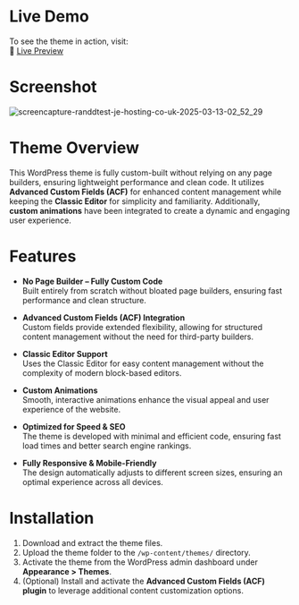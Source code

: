 # Live Demo  

To see the theme in action, visit:  
🔗 [Live Preview](https://randdtest.je-hosting.co.uk/)  

# Screenshot 

![screencapture-randdtest-je-hosting-co-uk-2025-03-13-02_52_29](https://github.com/user-attachments/assets/7b362134-4b04-40d8-a147-0da74939d432)


# Theme Overview  

This WordPress theme is fully custom-built without relying on any page builders, ensuring lightweight performance and clean code. It utilizes **Advanced Custom Fields (ACF)** for enhanced content management while keeping the **Classic Editor** for simplicity and familiarity. Additionally, **custom animations** have been integrated to create a dynamic and engaging user experience.  

# Features  

- **No Page Builder – Fully Custom Code**  
  Built entirely from scratch without bloated page builders, ensuring fast performance and clean structure.  

- **Advanced Custom Fields (ACF) Integration**  
  Custom fields provide extended flexibility, allowing for structured content management without the need for third-party builders.  

- **Classic Editor Support**  
  Uses the Classic Editor for easy content management without the complexity of modern block-based editors.  

- **Custom Animations**  
  Smooth, interactive animations enhance the visual appeal and user experience of the website.  

- **Optimized for Speed & SEO**  
  The theme is developed with minimal and efficient code, ensuring fast load times and better search engine rankings.  

- **Fully Responsive & Mobile-Friendly**  
  The design automatically adjusts to different screen sizes, ensuring an optimal experience across all devices.  

# Installation  

1. Download and extract the theme files.  
2. Upload the theme folder to the `/wp-content/themes/` directory.  
3. Activate the theme from the WordPress admin dashboard under **Appearance > Themes**.  
4. (Optional) Install and activate the **Advanced Custom Fields (ACF) plugin** to leverage additional content customization options.  
